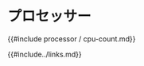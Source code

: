 # <!--Processor--> プロセッサー

<!--{{#include processor/cpu-count.md}}-->
{{#include processor / cpu-count.md}}

<!--{{#include../links.md}}-->
{{#include../links.md}}
